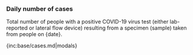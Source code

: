 ### Daily number of cases 

Total number of people with a positive COVID-19 virus test (either lab-reported or lateral flow device) resulting from a specimen (sample) taken from people on {date}.

{inc:base/cases.md|modals}